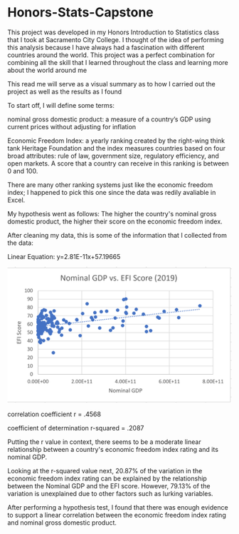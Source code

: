 # Honors-Stats-Capstone

This project was developed in my Honors Introduction to Statistics class that I took at Sacramento City College. I thought of the idea of performing this analysis because I have always had a fascination with different countries around the world. This project was a perfect combination for combining all the skill that I learned throughout the class and learning more about the world around me

This read me will serve as a visual summary as to how I carried out the project as well as the results as I found

To start off, I will define some terms:

nominal gross domestic product: a measure of a country’s GDP using current prices without adjusting for inflation

Economic Freedom Index:  a yearly ranking created by the right-wing think tank Heritage Foundation and the index measures countries based on four broad attributes: rule of law, government size, regulatory efficiency, and open markets. A score that a country can receive in this ranking is between 0 and 100.

There are many other ranking systems just like the economic freedom index; I happened to pick this one since the data was redily avaliable in Excel.

My hypothesis went as follows:
The higher the country's nominal gross domestic product, the higher their score on the economic freedom index.

After cleaning my data, this is some of the information that I collected from the data:

Linear Equation: y=2.81E-11x+57.19665

![a graph in excel that has the Nominal GDP on the x-axis and the economic freedom index score on the y-axis](https://github.com/muctars/Honors-Stats-Capstone/blob/main/graph.png)

correlation coefficient r = .4568

coefficient of determination r-squared = .2087

Putting the r value in context, there seems to be a moderate linear relationship between a country's economic freedom index rating and its nominal GDP.

Looking at the r-squared value next, 20.87% of the variation in the economic freedom index rating can be explained by the relationship between the Nominal GDP and the EFI score. However, 79.13% of the variation is unexplained due to other factors such as lurking variables.

After performing a hypothesis test, I found that there was enough evidence to support a linear correlation between the economic freedom index rating and nominal gross domestic product.
